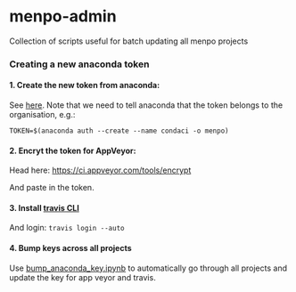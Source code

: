 # menpo-admin
Collection of scripts useful for batch updating all menpo projects

### Creating a new anaconda token

#### 1. Create the new token from anaconda:

See [here](https://anaconda.org/organization/menpo/settings/access).
Note that we need to tell anaconda that the token belongs to the organisation, e.g.:
```
TOKEN=$(anaconda auth --create --name condaci -o menpo)
```

#### 2. Encryt the token for AppVeyor:
Head here:
https://ci.appveyor.com/tools/encrypt

And paste in the token. 

#### 3. Install [travis CLI](https://github.com/travis-ci/travis.rb)

And login: `travis login --auto`

#### 4. Bump keys across all projects

Use [bump_anaconda_key.ipynb](https://github.com/menpo/menpo-admin/blob/master/bump_anaconda_key.ipynb) to automatically go through all projects and update the key for app veyor and travis.

